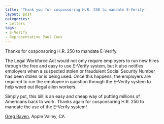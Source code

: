 ```yaml
---
title: 'Thank you for cosponsoring H.R. 250 to mandate E-Verify'
layout: post
categories:
- Letters
tags:
- E-Verify
- Representative Paul Cook
---
```


Thanks for cosponsoring H.R. 250 to mandate E-Verify.

The Legal Workforce Act would not only require employers to run new hires through the free and easy to use E-Verify system, but it also notifies employers when a suspected stolen or fraudulent Social Security Number has been stolen or is being used. Once this happens, the employers are required to run the employee in question through the E-Verify system to help weed out illegal alien workers.

Simply put, this bill is an easy and cheap way of putting millions of Americans back to work. Thanks again for cosponsoring H.R. 250 to mandate the use of the E-Verify system!

[Greg Raven](https://www.gregraven.org/), Apple Valley, CA